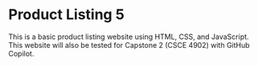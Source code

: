 # Product Listing 5
This is a basic product listing website using HTML, CSS, and JavaScript. This website will also be tested for Capstone 2 (CSCE 4902) with GitHub Copilot.
